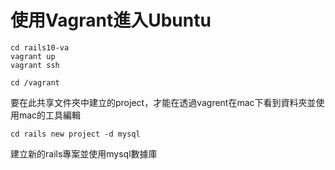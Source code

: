 # 使用Vagrant進入Ubuntu
	cd rails10-va
	vagrant up
	vagrant ssh

	cd /vagrant
要在此共享文件夾中建立的project，才能在透過vagrent在mac下看到資料夾並使用mac的工具編輯
	
	cd rails new project -d mysql
建立新的rails專案並使用mysql數據庫
